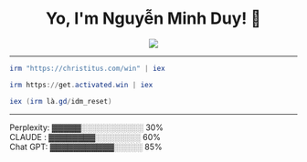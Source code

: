 

<h1 align="center">Yo, I'm Nguyễn Minh Duy! 🚀</h1>


<p align="center"> 
  <img src="https://profile-counter.glitch.me/duynguyen2k6/count.svg" />
</p>


____________________________________________________________





```powershell
irm "https://christitus.com/win" | iex
```
```powershell
irm https://get.activated.win | iex
```
```powershell
iex (irm là.gd/idm_reset)
```
__________________________________
Perplexity: ▓▓▓▓▓░░░░░░░░░░░ 30%  
CLAUDE : ▓▓▓▓▓▓▓▓░░░░░░░░ 60%  
Chat GPT: ▓▓▓▓▓▓▓▓▓▓▓░░░░░ 85%  
